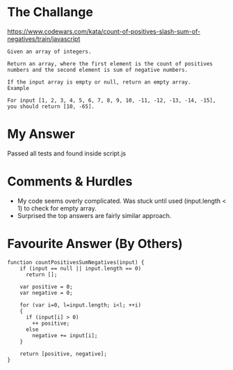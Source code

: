 # The Challange

https://www.codewars.com/kata/count-of-positives-slash-sum-of-negatives/train/javascript

```
Given an array of integers.

Return an array, where the first element is the count of positives numbers and the second element is sum of negative numbers.

If the input array is empty or null, return an empty array.
Example

For input [1, 2, 3, 4, 5, 6, 7, 8, 9, 10, -11, -12, -13, -14, -15], you should return [10, -65].

```

# My Answer

Passed all tests and found inside script.js

# Comments & Hurdles

* My code seems overly complicated. Was stuck until used (input.length < 1) to check for empty array.
* Surprised the top answers are fairly similar approach.

# Favourite Answer (By Others)
```
function countPositivesSumNegatives(input) {
    if (input == null || input.length == 0)
      return [];
    
    var positive = 0;
    var negative = 0;
    
    for (var i=0, l=input.length; i<l; ++i)
    {
      if (input[i] > 0)
        ++ positive;
      else
        negative += input[i];
    }
    
    return [positive, negative];
}
```